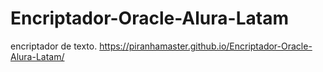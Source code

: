 # Encriptador-Oracle-Alura-Latam
encriptador de texto. 
https://piranhamaster.github.io/Encriptador-Oracle-Alura-Latam/
